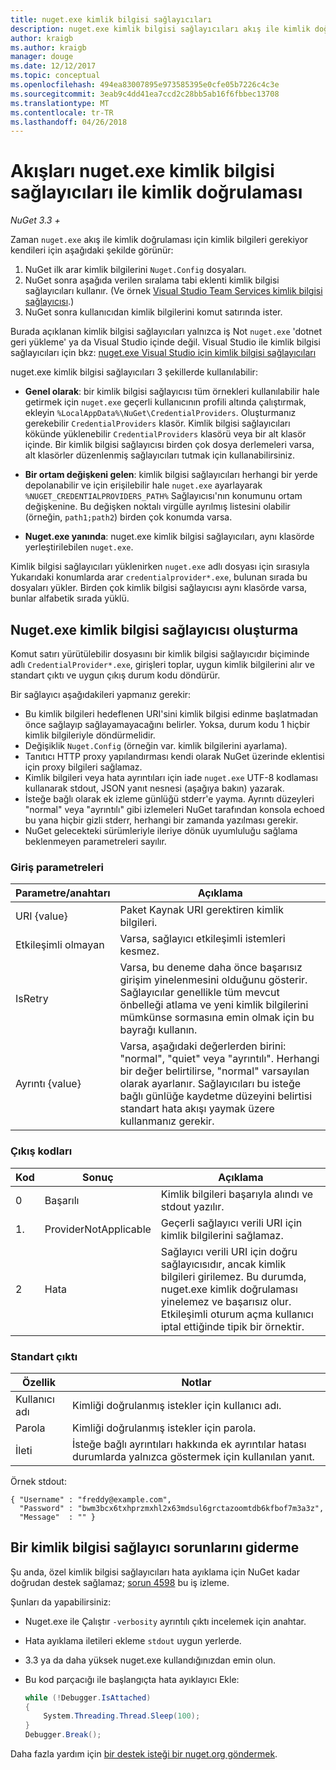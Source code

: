 ```yaml
---
title: nuget.exe kimlik bilgisi sağlayıcıları
description: nuget.exe kimlik bilgisi sağlayıcıları akış ile kimlik doğrulaması ve belirli kurallarına uygun komut satırı yürütülebilir dosyalar uygulanır.
author: kraigb
ms.author: kraigb
manager: douge
ms.date: 12/12/2017
ms.topic: conceptual
ms.openlocfilehash: 494ea83007895e973585395e0cfe05b7226c4c3e
ms.sourcegitcommit: 3eab9c4dd41ea7ccd2c28bb5ab16f6fbbec13708
ms.translationtype: MT
ms.contentlocale: tr-TR
ms.lasthandoff: 04/26/2018
---
```

# <a name="authenticating-feeds-with-nugetexe-credential-providers"></a>Akışları nuget.exe kimlik bilgisi sağlayıcıları ile kimlik doğrulaması

*NuGet 3.3 +*

Zaman `nuget.exe` akış ile kimlik doğrulaması için kimlik bilgileri gerekiyor kendileri için aşağıdaki şekilde görünür:

1. NuGet ilk arar kimlik bilgilerini `Nuget.Config` dosyaları.
1. NuGet sonra aşağıda verilen sıralama tabi eklenti kimlik bilgisi sağlayıcıları kullanır. (Ve örnek [Visual Studio Team Services kimlik bilgisi sağlayıcısı](https://www.visualstudio.com/docs/package/get-started/nuget/auth#vsts-credential-provider).)
1. NuGet sonra kullanıcıdan kimlik bilgilerini komut satırında ister.

Burada açıklanan kimlik bilgisi sağlayıcıları yalnızca iş Not `nuget.exe` 'dotnet geri yükleme' ya da Visual Studio içinde değil. Visual Studio ile kimlik bilgisi sağlayıcıları için bkz: [nuget.exe Visual Studio için kimlik bilgisi sağlayıcıları](nuget-credential-providers-for-visual-studio.md)

nuget.exe kimlik bilgisi sağlayıcıları 3 şekillerde kullanılabilir:

- **Genel olarak**: bir kimlik bilgisi sağlayıcısı tüm örnekleri kullanılabilir hale getirmek için `nuget.exe` geçerli kullanıcının profili altında çalıştırmak, ekleyin `%LocalAppData%\NuGet\CredentialProviders`. Oluşturmanız gerekebilir `CredentialProviders` klasör. Kimlik bilgisi sağlayıcıları kökünde yüklenebilir `CredentialProviders` klasörü veya bir alt klasör içinde. Bir kimlik bilgisi sağlayıcısı birden çok dosya derlemeleri varsa, alt klasörler düzenlenmiş sağlayıcıları tutmak için kullanabilirsiniz.

- **Bir ortam değişkeni gelen**: kimlik bilgisi sağlayıcıları herhangi bir yerde depolanabilir ve için erişilebilir hale `nuget.exe` ayarlayarak `%NUGET_CREDENTIALPROVIDERS_PATH%` Sağlayıcısı'nın konumunu ortam değişkenine. Bu değişken noktalı virgülle ayrılmış listesini olabilir (örneğin, `path1;path2`) birden çok konumda varsa.

- **Nuget.exe yanında**: nuget.exe kimlik bilgisi sağlayıcıları, aynı klasörde yerleştirilebilen `nuget.exe`.

Kimlik bilgisi sağlayıcıları yüklenirken `nuget.exe` adlı dosyası için sırasıyla Yukarıdaki konumlarda arar `credentialprovider*.exe`, bulunan sırada bu dosyaları yükler. Birden çok kimlik bilgisi sağlayıcısı aynı klasörde varsa, bunlar alfabetik sırada yüklü.

## <a name="creating-a-nugetexe-credential-provider"></a>Nuget.exe kimlik bilgisi sağlayıcısı oluşturma

Komut satırı yürütülebilir dosyasını bir kimlik bilgisi sağlayıcıdır biçiminde adlı `CredentialProvider*.exe`, girişleri toplar, uygun kimlik bilgilerini alır ve standart çıktı ve uygun çıkış durum kodu döndürür.

Bir sağlayıcı aşağıdakileri yapmanız gerekir:

- Bu kimlik bilgileri hedeflenen URI'sini kimlik bilgisi edinme başlatmadan önce sağlayıp sağlayamayacağını belirler. Yoksa, durum kodu 1 hiçbir kimlik bilgileriyle döndürmelidir.
- Değişiklik `Nuget.Config` (örneğin var. kimlik bilgilerini ayarlama).
- Tanıtıcı HTTP proxy yapılandırması kendi olarak NuGet üzerinde eklentisi için proxy bilgileri sağlamaz.
- Kimlik bilgileri veya hata ayrıntıları için iade `nuget.exe` UTF-8 kodlaması kullanarak stdout, JSON yanıt nesnesi (aşağıya bakın) yazarak.
- İsteğe bağlı olarak ek izleme günlüğü stderr'e yayma. Ayrıntı düzeyleri "normal" veya "ayrıntılı" gibi izlemeleri NuGet tarafından konsola echoed bu yana hiçbir gizli stderr, herhangi bir zamanda yazılması gerekir.
- NuGet gelecekteki sürümleriyle ileriye dönük uyumluluğu sağlama beklenmeyen parametreleri sayılır.

### <a name="input-parameters"></a>Giriş parametreleri

| Parametre/anahtarı |Açıklama|
|----------------|-----------|
| URI {value} | Paket Kaynak URI gerektiren kimlik bilgileri.|
| Etkileşimli olmayan | Varsa, sağlayıcı etkileşimli istemleri kesmez. |
| IsRetry | Varsa, bu deneme daha önce başarısız girişim yinelenmesini olduğunu gösterir. Sağlayıcılar genellikle tüm mevcut önbelleği atlama ve yeni kimlik bilgilerini mümkünse sormasına emin olmak için bu bayrağı kullanın.|
| Ayrıntı {value} | Varsa, aşağıdaki değerlerden birini: "normal", "quiet" veya "ayrıntılı". Herhangi bir değer belirtilirse, "normal" varsayılan olarak ayarlanır. Sağlayıcıları bu isteğe bağlı günlüğe kaydetme düzeyini belirtisi standart hata akışı yaymak üzere kullanmanız gerekir. |

### <a name="exit-codes"></a>Çıkış kodları

| Kod |Sonuç | Açıklama |
|----------------|-----------|-----------|
| 0 | Başarılı | Kimlik bilgileri başarıyla alındı ve stdout yazılır.|
| 1. | ProviderNotApplicable | Geçerli sağlayıcı verili URI için kimlik bilgilerini sağlamaz.|
| 2 | Hata | Sağlayıcı verili URI için doğru sağlayıcısıdır, ancak kimlik bilgileri girilemez. Bu durumda, nuget.exe kimlik doğrulaması yinelemez ve başarısız olur. Etkileşimli oturum açma kullanıcı iptal ettiğinde tipik bir örnektir. |

### <a name="standard-output"></a>Standart çıktı

| Özellik |Notlar|
|----------------|-----------|
| Kullanıcı adı | Kimliği doğrulanmış istekler için kullanıcı adı.|
| Parola | Kimliği doğrulanmış istekler için parola.|
| İleti | İsteğe bağlı ayrıntıları hakkında ek ayrıntılar hatası durumlarda yalnızca göstermek için kullanılan yanıt. |

Örnek stdout:

    { "Username" : "freddy@example.com",
      "Password" : "bwm3bcx6txhprzmxhl2x63mdsul6grctazoomtdb6kfbof7m3a3z",
      "Message"  : "" }

## <a name="troubleshooting-a-credential-provider"></a>Bir kimlik bilgisi sağlayıcı sorunlarını giderme

Şu anda, özel kimlik bilgisi sağlayıcıları hata ayıklama için NuGet kadar doğrudan destek sağlamaz; [sorun 4598](https://github.com/NuGet/Home/issues/4598) bu iş izleme.

Şunları da yapabilirsiniz:

- Nuget.exe ile Çalıştır `-verbosity` ayrıntılı çıktı incelemek için anahtar.
- Hata ayıklama iletileri ekleme `stdout` uygun yerlerde.
- 3.3 ya da daha yüksek nuget.exe kullandığınızdan emin olun.
- Bu kod parçacığı ile başlangıçta hata ayıklayıcı Ekle:

    ```cs
    while (!Debugger.IsAttached)
    {
        System.Threading.Thread.Sleep(100);
    }
    Debugger.Break();
    ```

Daha fazla yardım için [bir destek isteği bir nuget.org göndermek](https://www.nuget.org/policies/Contact).
